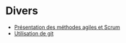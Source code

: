 # Divers

* [Présentation des méthodes agiles et Scrum](./agile_scrum.md)
* [Utilisation de git](./git.md)

